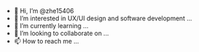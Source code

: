 - 👋 Hi, I’m @zhe15406
- 👀 I’m interested in UX/UI design and software development ...
- 🌱 I’m currently learning ...
- 💞️ I’m looking to collaborate on ...
- 📫 How to reach me ...

<!---
zhe15406/zhe15406 is a ✨ special ✨ repository because its `README.md` (this file) appears on your GitHub profile.
You can click the Preview link to take a look at your changes.
--->
